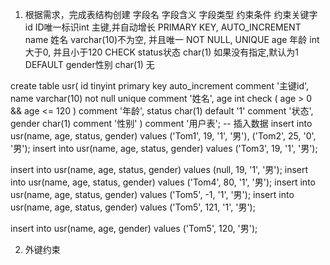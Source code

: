 1. 根据需求，完成表结构创建
字段名 字段含义 字段类型 约束条件            约束关键字
id    ID唯一标识int    主键,并自动增长      PRIMARY KEY, AUTO_INCREMENT
name  姓名   varchar(10)不为空, 并且唯一    NOT NULL, UNIQUE
age   年龄   int      大于0, 并且小于120    CHECK
status状态   char(1)  如果没有指定,默认为1   DEFAULT
gender性别   char(1)  无


create table usr(
    id tinyint primary key auto_increment comment '主键id',
    name varchar(10) not null unique comment '姓名',
    age int check ( age > 0 && age <= 120 ) comment '年龄',
    status char(1) default '1' comment '状态',
    gender char(1) comment '性别'
) comment '用户表';
-- 插入数据
insert into usr(name, age, status, gender) values ('Tom1', 19, '1', '男'), ('Tom2', 25, '0', '男');
insert into usr(name, age, status, gender) values ('Tom3', 19, '1', '男');

insert into usr(name, age, status, gender) values (null, 19, '1', '男');
insert into usr(name, age, status, gender) values ('Tom4', 80, '1', '男');
insert into usr(name, age, status, gender) values ('Tom5', -1, '1', '男');
insert into usr(name, age, status, gender) values ('Tom5', 121, '1', '男');

insert into usr(name, age, gender) values ('Tom5', 120, '男');


2. 外键约束